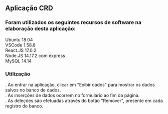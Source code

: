 ## Aplicação CRD

### Foram utilizados os seguintes recursos de software na elaboração desta aplicação:

Ubuntu 18.04  
VSCode 1.58.8  
React.JS 17.0.2  
Node.JS 14.17.2 com express  
MySQL 14.14  

### Utilização

. Ao entrar na aplicação, clicar em "Exibir dados" para mostrar os dados salvos no banco de dados.  
. As inserções de dados ocorrem no formulário ao fim da página.  
. As deleções são efetuadas através do botão "Remover", presente em cada registro do banco.